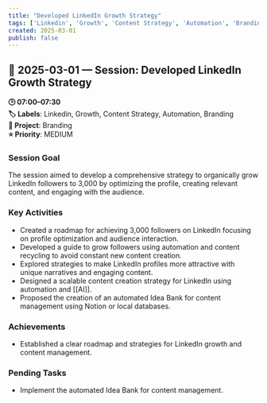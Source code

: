 ```yaml
---
title: "Developed LinkedIn Growth Strategy"
tags: ['Linkedin', 'Growth', 'Content Strategy', 'Automation', 'Branding']
created: 2025-03-01
publish: false
---
```


## 📅 2025-03-01 — Session: Developed LinkedIn Growth Strategy

**🕒 07:00–07:30**  
**🏷️ Labels**: Linkedin, Growth, Content Strategy, Automation, Branding  
**📂 Project**: Branding  
**⭐ Priority**: MEDIUM  


### Session Goal
The session aimed to develop a comprehensive strategy to organically grow LinkedIn followers to 3,000 by optimizing the profile, creating relevant content, and engaging with the audience.

### Key Activities
- Created a roadmap for achieving 3,000 followers on LinkedIn focusing on profile optimization and audience interaction.
- Developed a guide to grow followers using automation and content recycling to avoid constant new content creation.
- Explored strategies to make LinkedIn profiles more attractive with unique narratives and engaging content.
- Designed a scalable content creation strategy for LinkedIn using automation and [[AI]].
- Proposed the creation of an automated Idea Bank for content management using Notion or local databases.

### Achievements
- Established a clear roadmap and strategies for LinkedIn growth and content management.

### Pending Tasks
- Implement the automated Idea Bank for content management.
